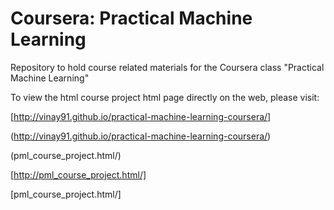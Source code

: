 Coursera: Practical Machine Learning
===================================

Repository to hold course related materials for the Coursera class "Practical Machine Learning"

To view the html course project html page directly on the web, please visit:

[http://vinay91.github.io/practical-machine-learning-coursera/]

(http://vinay91.github.io/practical-machine-learning-coursera/)

(pml_course_project.html/)

[http://pml_course_project.html/]

[pml_course_project.html/]
